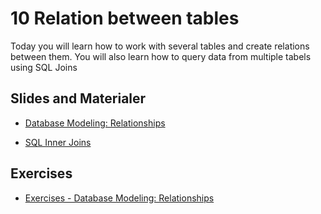 # 10 Relation between tables
Today you will learn how to work with several tables and create relations between them. You will also learn how to query data from multiple tabels using SQL Joins

## Slides and Materialer
* [Database Modeling: Relationships](https://github.com/dat17i/10_Relation_between_tables/blob/master/Slides/16%20-%20Database%20Modeling_%20Relationships.pdf)
<!--* [Joins made Visual](https://github.com/dat17v1/16_Relationer_mellem_tabeller/blob/master/Slides/Visual_SQL_JOINS_orig.jpg)-->
* [SQL Inner Joins](https://www.w3schools.com/sql/sql_join.asp)

<!-- * [Code from teachings](https://github.com/dat17v1/2_16_Relationer_mellem_tabeller/blob/master/Slides/code_from_teachings.sql)-->

## Exercises
<!-- * [Zalando Table Relationships](https://docs.google.com/document/d/e/2PACX-1vQJzz9vzWnplA9w68BWwr7W5SuNfCJc3T4RjZ3l3I7PU5JgW4WtDpmM8Qgpq3HpDP6gniTW06-xQ0EP/pub) -->
* [Exercises - Database Modeling: Relationships](https://docs.google.com/document/d/e/2PACX-1vSeEDa0rXsVAvMULvg7kV5N6ggiFeXX5rfR1EAyxoSD7Zne-0q_A_L6iOwEpok0TYJGZZZLW2ml5sEb/pub)

